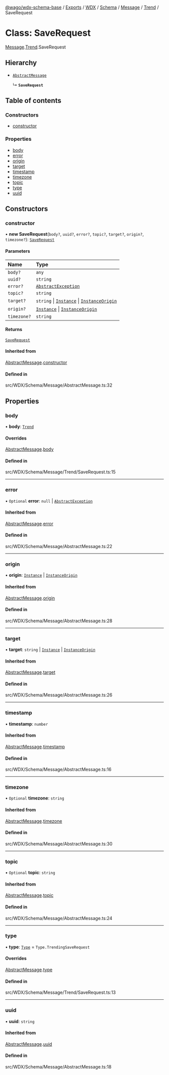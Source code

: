 [@wago/wdx-schema-base](../README.md) / [Exports](../modules.md) / [WDX](../modules/WDX.md) / [Schema](../modules/WDX.Schema.md) / [Message](../modules/WDX.Schema.Message.md) / [Trend](../modules/WDX.Schema.Message.Trend.md) / SaveRequest

# Class: SaveRequest

[Message](../modules/WDX.Schema.Message.md).[Trend](../modules/WDX.Schema.Message.Trend.md).SaveRequest

## Hierarchy

- [`AbstractMessage`](WDX.Schema.Message.AbstractMessage.md)

  ↳ **`SaveRequest`**

## Table of contents

### Constructors

- [constructor](WDX.Schema.Message.Trend.SaveRequest.md#constructor)

### Properties

- [body](WDX.Schema.Message.Trend.SaveRequest.md#body)
- [error](WDX.Schema.Message.Trend.SaveRequest.md#error)
- [origin](WDX.Schema.Message.Trend.SaveRequest.md#origin)
- [target](WDX.Schema.Message.Trend.SaveRequest.md#target)
- [timestamp](WDX.Schema.Message.Trend.SaveRequest.md#timestamp)
- [timezone](WDX.Schema.Message.Trend.SaveRequest.md#timezone)
- [topic](WDX.Schema.Message.Trend.SaveRequest.md#topic)
- [type](WDX.Schema.Message.Trend.SaveRequest.md#type)
- [uuid](WDX.Schema.Message.Trend.SaveRequest.md#uuid)

## Constructors

### constructor

• **new SaveRequest**(`body?`, `uuid?`, `error?`, `topic?`, `target?`, `origin?`, `timezone?`): [`SaveRequest`](WDX.Schema.Message.Trend.SaveRequest.md)

#### Parameters

| Name | Type |
| :------ | :------ |
| `body?` | `any` |
| `uuid?` | `string` |
| `error?` | [`AbstractException`](WDX.Schema.Model.Exception.AbstractException.md) |
| `topic?` | `string` |
| `target?` | `string` \| [`Instance`](WDX.Schema.Model.Instance.Instance.md) \| [`InstanceOrigin`](WDX.Schema.Model.Instance.InstanceOrigin.md) |
| `origin?` | [`Instance`](WDX.Schema.Model.Instance.Instance.md) \| [`InstanceOrigin`](WDX.Schema.Model.Instance.InstanceOrigin.md) |
| `timezone?` | `string` |

#### Returns

[`SaveRequest`](WDX.Schema.Message.Trend.SaveRequest.md)

#### Inherited from

[AbstractMessage](WDX.Schema.Message.AbstractMessage.md).[constructor](WDX.Schema.Message.AbstractMessage.md#constructor)

#### Defined in

src/WDX/Schema/Message/AbstractMessage.ts:32

## Properties

### body

• **body**: [`Trend`](WDX.Schema.Model.Trend.Trend.md)

#### Overrides

[AbstractMessage](WDX.Schema.Message.AbstractMessage.md).[body](WDX.Schema.Message.AbstractMessage.md#body)

#### Defined in

src/WDX/Schema/Message/Trend/SaveRequest.ts:15

___

### error

• `Optional` **error**: ``null`` \| [`AbstractException`](WDX.Schema.Model.Exception.AbstractException.md)

#### Inherited from

[AbstractMessage](WDX.Schema.Message.AbstractMessage.md).[error](WDX.Schema.Message.AbstractMessage.md#error)

#### Defined in

src/WDX/Schema/Message/AbstractMessage.ts:22

___

### origin

• **origin**: [`Instance`](WDX.Schema.Model.Instance.Instance.md) \| [`InstanceOrigin`](WDX.Schema.Model.Instance.InstanceOrigin.md)

#### Inherited from

[AbstractMessage](WDX.Schema.Message.AbstractMessage.md).[origin](WDX.Schema.Message.AbstractMessage.md#origin)

#### Defined in

src/WDX/Schema/Message/AbstractMessage.ts:28

___

### target

• **target**: `string` \| [`Instance`](WDX.Schema.Model.Instance.Instance.md) \| [`InstanceOrigin`](WDX.Schema.Model.Instance.InstanceOrigin.md)

#### Inherited from

[AbstractMessage](WDX.Schema.Message.AbstractMessage.md).[target](WDX.Schema.Message.AbstractMessage.md#target)

#### Defined in

src/WDX/Schema/Message/AbstractMessage.ts:26

___

### timestamp

• **timestamp**: `number`

#### Inherited from

[AbstractMessage](WDX.Schema.Message.AbstractMessage.md).[timestamp](WDX.Schema.Message.AbstractMessage.md#timestamp)

#### Defined in

src/WDX/Schema/Message/AbstractMessage.ts:16

___

### timezone

• `Optional` **timezone**: `string`

#### Inherited from

[AbstractMessage](WDX.Schema.Message.AbstractMessage.md).[timezone](WDX.Schema.Message.AbstractMessage.md#timezone)

#### Defined in

src/WDX/Schema/Message/AbstractMessage.ts:30

___

### topic

• `Optional` **topic**: `string`

#### Inherited from

[AbstractMessage](WDX.Schema.Message.AbstractMessage.md).[topic](WDX.Schema.Message.AbstractMessage.md#topic)

#### Defined in

src/WDX/Schema/Message/AbstractMessage.ts:24

___

### type

• **type**: [`Type`](../enums/WDX.Schema.Message.Type.md) = `Type.TrendingSaveRequest`

#### Overrides

[AbstractMessage](WDX.Schema.Message.AbstractMessage.md).[type](WDX.Schema.Message.AbstractMessage.md#type)

#### Defined in

src/WDX/Schema/Message/Trend/SaveRequest.ts:13

___

### uuid

• **uuid**: `string`

#### Inherited from

[AbstractMessage](WDX.Schema.Message.AbstractMessage.md).[uuid](WDX.Schema.Message.AbstractMessage.md#uuid)

#### Defined in

src/WDX/Schema/Message/AbstractMessage.ts:18
